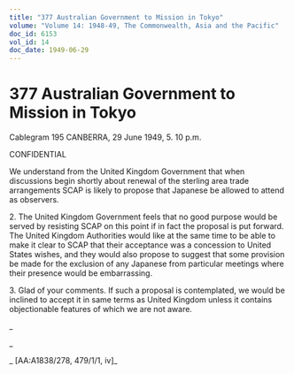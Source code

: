 ```yaml
---
title: "377 Australian Government to Mission in Tokyo"
volume: "Volume 14: 1948-49, The Commonwealth, Asia and the Pacific"
doc_id: 6153
vol_id: 14
doc_date: 1949-06-29
---
```


# 377 Australian Government to Mission in Tokyo

Cablegram 195 CANBERRA, 29 June 1949, 5. 10 p.m.

CONFIDENTIAL

We understand from the United Kingdom Government that when discussions begin shortly about renewal of the sterling area trade arrangements SCAP is likely to propose that Japanese be allowed to attend as observers.

2\. The United Kingdom Government feels that no good purpose would be served by resisting SCAP on this point if in fact the proposal is put forward. The United Kingdom Authorities would like at the same time to be able to make it clear to SCAP that their acceptance was a concession to United States wishes, and they would also propose to suggest that some provision be made for the exclusion of any Japanese from particular meetings where their presence would be embarrassing.

3\. Glad of your comments. If such a proposal is contemplated, we would be inclined to accept it in same terms as United Kingdom unless it contains objectionable features of which we are not aware.

_

_

_ [AA:A1838/278, 479/1/1, iv]_
